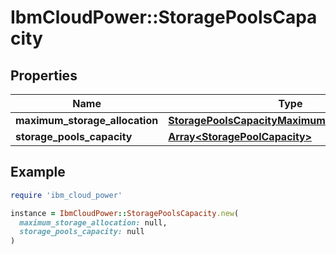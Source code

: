 # IbmCloudPower::StoragePoolsCapacity

## Properties

| Name | Type | Description | Notes |
| ---- | ---- | ----------- | ----- |
| **maximum_storage_allocation** | [**StoragePoolsCapacityMaximumStorageAllocation**](StoragePoolsCapacityMaximumStorageAllocation.md) |  | [optional] |
| **storage_pools_capacity** | [**Array&lt;StoragePoolCapacity&gt;**](StoragePoolCapacity.md) |  | [optional] |

## Example

```ruby
require 'ibm_cloud_power'

instance = IbmCloudPower::StoragePoolsCapacity.new(
  maximum_storage_allocation: null,
  storage_pools_capacity: null
)
```

